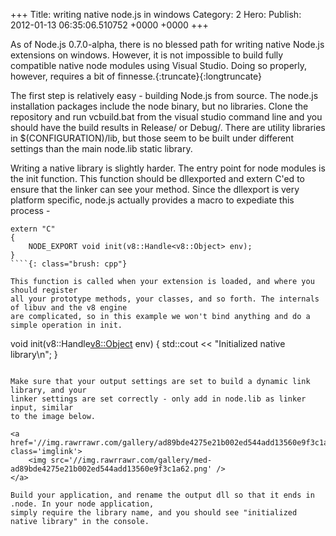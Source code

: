 +++
Title: writing native node.js in windows
Category: 2
Hero: 
Publish: 2012-01-13 06:35:06.510752 +0000 +0000
+++

As of Node.js 0.7.0-alpha, there is no blessed path for writing native Node.js extensions on windows. 
However, it is not impossible to build fully compatible native node modules using Visual Studio. Doing 
so properly, however, requires a bit of finnesse.{:truncate}{:longtruncate}

The first step is relatively easy - building Node.js from source. The node.js installation packages
include the node binary, but no libraries. Clone the repository and run vcbuild.bat from the
visual studio command line and you should have the build results in Release/ or Debug/. There are
utility libraries in $(CONFIGURATION)/lib, but those seem to be built under different settings
than the main node.lib static library.

Writing a native library is slightly harder. The entry point for node modules is the init function.
This function should be dllexported and extern C'ed to ensure that the linker can see your method. 
Since the dllexport is very platform specific, node.js actually provides a macro to expediate this process - 

````
extern "C"
{
	NODE_EXPORT void init(v8::Handle<v8::Object> env);
}
````{: class="brush: cpp"}

This function is called when your extension is loaded, and where you should register
all your prototype methods, your classes, and so forth. The internals of libuv and the v8 engine
are complicated, so in this example we won't bind anything and do a simple operation in init.

````
void init(v8::Handle<v8::Object> env)
{
	std::cout << "Initialized native library\n";
}
````{: class="brush: cpp"}

Make sure that your output settings are set to build a dynamic link library, and your 
linker settings are set correctly - only add in node.lib as linker input, similar
to the image below.

<a href='//img.rawrrawr.com/gallery/ad89bde4275e21b002ed544add13560e9f3c1a62.png' class='imglink'>
	<img src='//img.rawrrawr.com/gallery/med-ad89bde4275e21b002ed544add13560e9f3c1a62.png' />
</a>

Build your application, and rename the output dll so that it ends in .node. In your node application, 
simply require the library name, and you should see "initialized native library" in the console.